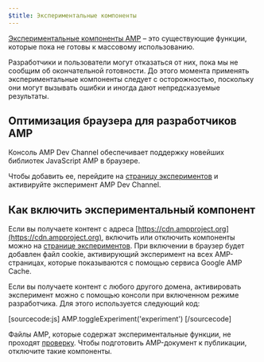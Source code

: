 ```yaml
---
$title: Экспериментальные компоненты
---
```



[Экспериментальные компоненты AMP](https://github.com/ampproject/amphtml/tree/master/tools/experiments) – это существующие функции, которые пока не готовы к массовому использованию.

Разработчики и пользователи могут отказаться от них, пока мы не сообщим об окончательной готовности.
До этого момента применять экспериментальные компоненты следует с осторожностью, поскольку они могут вызывать ошибки и иногда дают непредсказуемые результаты.

## Оптимизация браузера для разработчиков AMP

Консоль AMP Dev Channel обеспечивает поддержку новейших библиотек JavaScript AMP в браузере.

Чтобы добавить ее, перейдите на [страницу экспериментов](https://cdn.ampproject.org/experiments.html) и активируйте эксперимент AMP Dev Channel.

## Как включить экспериментальный компонент

Если вы получаете контент с адреса [https://cdn.ampproject.org](https://cdn.ampproject.org), включить или отключить компоненты можно на [странице экспериментов](https://cdn.ampproject.org/experiments.html). При включении в браузер будет добавлен файл cookie, активирующий эксперимент на всех AMP-страницах, которые показываются с помощью сервиса Google AMP Cache.

Если вы получаете контент с любого другого домена, активировать эксперимент можно с помощью консоли при включенном режиме разработчика. Для этого используется следующий код:

[sourcecode:js]
AMP.toggleExperiment('experiment')
[/sourcecode]

Файлы AMP, которые содержат экспериментальные функции, не проходят [проверку](/docs/guides/validate.html).
Чтобы подготовить AMP-документ к публикации, отключите такие компоненты.
